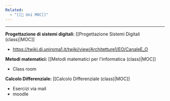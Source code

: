 ```yaml
---
Related:
  - "[[🏫 Uni MOC]]"
---
```

---
**Progettazione di sistemi digitali:** [[Progettazione Sistemi Digitali (class)|MOC]]
- https://twiki.di.uniroma1.it/twiki/view/Architetture1/EO/CanaleE_O


**Metodi matematici:** [[Metodi matematici per l'informatica (class)|MOC]]
- Class room

**Calcolo Differenziale:** [[Calcolo Differenziale (class)|MOC]]
- Esercizi via mail
- moodle
